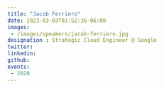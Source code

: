```yaml
---
title: "Jacob Ferriero"
date: 2023-03-03T01:52:36-06:00
images: 
 - /images/speakers/jacob-ferriero.jpg
designation : Strategic Cloud Engineer @ Google
twitter: 
linkedin: 
github: 
events:
 - 2020
---
```



